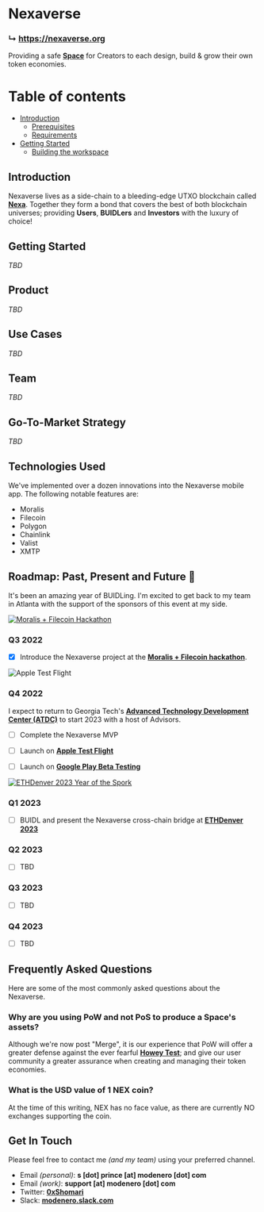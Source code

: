 # Nexaverse

### ↳ https://nexaverse.org

Providing a safe [__Space__](http://docs.nexaverse.org/creators/spaces.html) for Creators to each design, build & grow their own token economies.

# Table of contents

- [Introduction](#introduction)
  - [Prerequisites](#prerequisites)
  - [Requirements](#requirements)
- [Getting Started](#getting-started)
  - [Building the workspace](#building-the-workspace)


## Introduction

Nexaverse lives as a side-chain to a bleeding-edge UTXO blockchain called [__Nexa__](https://www.nexa.org/). Together they form a bond that covers the best of both blockchain universes; providing __Users__, __BUIDLers__ and __Investors__ with the luxury of choice!


## Getting Started

_TBD_


## Product

_TBD_


## Use Cases

_TBD_


## Team

_TBD_


## Go-To-Market Strategy

_TBD_


## Technologies Used

We've implemented over a dozen innovations into the Nexaverse mobile app. The following notable features are:

- Moralis
- Filecoin
- Polygon
- Chainlink
- Valist
- XMTP


## Roadmap: Past, Present and Future 🚀

It's been an amazing year of BUIDLing. I'm excited to get back to my team in Atlanta with the support of the sponsors of this event at my side.

[![Moralis + Filecoin Hackathon](https://i.ibb.co/gZPSBvx/File-Coin-Hackathon.jpg)](https://moralis.io/filecoin-hackathon/)
### Q3 2022

- [x] Introduce the Nexaverse project at the [__Moralis + Filecoin hackathon__](https://moralis.io/filecoin-hackathon/).

![Apple Test Flight](https://i.ibb.co/9YFphmV/apple-test-flight.png)
### Q4 2022

I expect to return to Georgia Tech's [__Advanced Technology Development Center (ATDC)__](https://atdc.org/) to start 2023 with a host of Advisors.

- [ ] Complete the Nexaverse MVP
- [ ] Launch on [__Apple Test Flight__](https://developer.apple.com/testflight/)
- [ ] Launch on [__Google Play Beta Testing__](https://developer.android.com/distribute/best-practices/launch/test-tracks)


[![ETHDenver 2023 Year of the Spork](https://i.ibb.co/HKMhMKC/ethdenver-year-of-the-spork.jpg)](https://www.ethdenver.com/)
### Q1 2023

- [ ] BUIDL and present the Nexaverse cross-chain bridge at [__ETHDenver 2023__](https://www.ethdenver.com/)

### Q2 2023

- [ ] TBD

### Q3 2023

- [ ] TBD

### Q4 2023

- [ ] TBD


## Frequently Asked Questions

Here are some of the most commonly asked questions about the Nexaverse.

### Why are you using PoW and not PoS to produce a Space's assets?

Although we're now post "Merge", it is our experience that PoW will offer a greater defense against the ever fearful [__Howey Test__](https://www.investopedia.com/terms/h/howey-test.asp); and give our user community a greater assurance when creating and managing their token economies.

### What is the USD value of 1 NEX coin?

At the time of this writing, NEX has no face value, as there are currently NO exchanges supporting the coin.


## Get In Touch

Please feel free to contact me _(and my team)_ using your preferred channel.

- Email _(personal)_: __s [dot] prince [at] modenero [dot] com__
- Email _(work)_: __support [at] modenero [dot] com__
- Twitter: [__0xShomari__](https://twitter.com/0xShomari)
- Slack: [__modenero.slack.com__](https://modenero.slack.com/)
